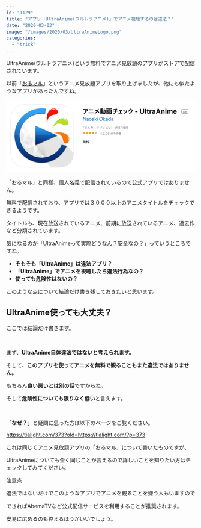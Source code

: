 ```yaml
---
id: "1129"
title: "アプリ「UltraAnime(ウルトラアニメ)」でアニメ視聴するのは違法？"
date: "2020-03-03"
image: "/images/2020/03/UltraAnimeLogo.png"
categories: 
  - "trick"
---
```


UltraAnime(ウルトラアニメ)という無料でアニメ見放題のアプリがストアで配信されています。

以前「[おるマル](https://tialight.com/373?old=https://tialight.com/?p=373)」というアニメ見放題アプリを取り上げましたが、他にも似たようなアプリがあったんですね。

![](/images/2020/03/UltraAnimeStore.png)

「おるマル」と同様、個人名義で配信されているので公式アプリではありません。

無料で配信されており、アプリでは３０００以上のアニメタイトルをチェックできるようです。

タイトルも、現在放送されているアニメ、前期に放送されているアニメ、過去作など分類されています。

気になるのが「UltraAnimeって実際どうなん？安全なの？」っていうところですね。

- **そもそも「UltraAnime」は違法アプリ？**
- **「UltraAnime」でアニメを視聴したら違法行為なの？**
- **使っても危険性はないの？**

このような点について結論だけ書き残しておきたいと思います。

## UltraAnime使っても大丈夫？

ここでは結論だけ書きます。

 

まず、**UltraAnime自体違法ではないと考えられます。**

そして、**このアプリを使ってアニメを無料で観ることもまた違法ではありません。**

もちろん**良い悪いとは別の話**ですからね。

そして**危険性についても限りなく低い**と言えます。

 

「**なぜ？**」と疑問に思った方は以下のページをご覧ください。

https://tialight.com/373?old=https://tialight.com/?p=373

これは同じくアニメ見放題アプリの「おるマル」について書いたものですが、

UltraAnimeについても全く同じことが言えるので詳しいことを知りたい方はチェックしてみてください。

注意点

違法ではないだけでこのようなアプリでアニメを観ることを嫌う人もいますので

できればAbemaTVなど公式配信サービスを利用することが推奨されます。

安易に広めるのも控えるほうがいいでしょう。
